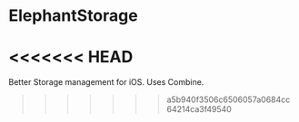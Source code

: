 # ElephantStorage
<<<<<<< HEAD
=======

Better Storage management for iOS. Uses Combine. 
>>>>>>> a5b940f3506c6506057a0684cc64214ca3f49540
